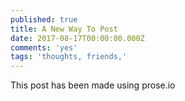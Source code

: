 ```yaml
---
published: true
title: A New Way To Post
date: 2017-08-17T00:00:00.000Z
comments: 'yes'
tags: 'thoughts, friends,'
---
```

This post has been made using prose.io
